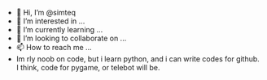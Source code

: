 - 👋 Hi, I’m @simteq
- 👀 I’m interested in ...
- 🌱 I’m currently learning ...
- 💞️ I’m looking to collaborate on ...
- 📫 How to reach me ...
- Im rly noob on code, but i learn python, and i can write codes for github. 
I think, code for pygame, or telebot will be. 
<!---
simteq/simteq is a ✨ special ✨ repository because its `README.md` (this file) appears on your GitHub profile.
You can click the Preview link to take a look at your changes.
--->
